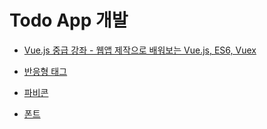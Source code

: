# Todo App 개발

- [Vue.js 중급 강좌 - 웹앱 제작으로 배워보는 Vue.js, ES6, Vuex](https://www.inflearn.com/course/vue-pwa-vue-js-%EC%A4%91%EA%B8%89/dashboard)

- [반응형 태그](https://www.w3schools.com/css/css_rwd_viewport.asp)

- [파비콘](https://www.favicon-generator.org/)

- [폰트](https://fontawesome.com/)
